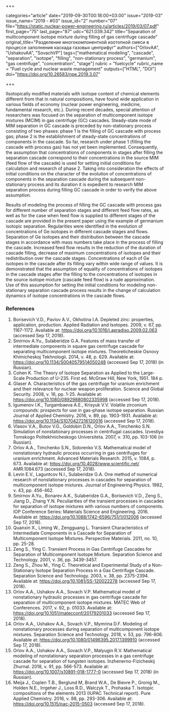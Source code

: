 +++

categories="article"
date="2019-09-30T00:18:00+03:00"
issue="2019-03"
issue_name="2019 - #03"
issue_id="2"
number="07"
file="https://static.nuclear-power-engineering.ru/articles/2019/03/07.pdf"
first_page="75"
last_page="87"
udc="621.039.342"
title="Separation of multicomponent isotope mixture during filling of gas centrifuge cascade"
original_title="Разделение многокомпонентной изотопной смеси в процессе заполнения каскада газовых центрифуг"
authors=["OrlovАА", "UshakovAA", "SovachVP"]
tags=["mathematical modeling", "cascade", "separation", "isotope", "filling", "non-stationary process", "germanium", "gas centrifuge", "concentration", "stage"]
rubric = "fuelcycle"
rubric_name = "Fuel cycle and nuclear waste management"
outputs=["HTML", "DOI"]
doi="https://doi.org/10.26583/npe.2019.3.07"

+++

IIsotopically modified materials with isotope content of chemical elements different from that in natural compositions, have found wide application in various fields of economy (nuclear power engineering, medicine, fundamental research, etc.). During recent decades, special attention of researchers was focused on the separation of multicomponent isotope mixtures (MCIM) in gas centrifuge (GC) cascades. Steady-state mode of MIM separation in GC cascade is preceded by non-stationary process consisting of two phases: phase 1 is the filling of GC cascade with process gas; phase 2 is the establishment of steady-state concentrations of components in the cascade. So far, research under phase 1 (filling the cascade with process gas) has not yet been implemented. Consequently, the assumption that concentrations of components in stages after filling the separation cascade correspond to their concentrations in the source MIM (feed flow of the cascade) is used for setting initial conditions for calculation and research of phase 2. Taking into consideration the effects of initial conditions on the character of the evolution of concentrations of components in the separation cascade during the subsequent non-stationary process and its duration it is expedient to research MIM separation process during filling GC cascade in order to verify the above assumption.

Results of modeling the process of filling the GC cascade with process gas for different number of separation stages and different feed flow rates, as well as for the case when feed flow is supplied to different stages of the cascade are provided in the present paper using the example of germanium isotopic separation. Regularities were identified in the evolution of concentrations of Ge isotopes in different cascade stages and flows. Separation of Ge isotopes and their distribution between the cascade stages in accordance with mass numbers take place in the process of filling the cascade. Increased feed flow results in the reduction of the duration of cascade filling, decrease of maximum concentrations of isotopes and their redistribution over the cascade stages. Concentrations of each of Ge isotopes in the cascade after its filling vary within wide range of values. It is demonstrated that the assumption of equality of concentrations of isotopes in the cascade stages after the filling to the concentrations of isotopes in the source isotope mixture (cascade feed flow) is a rude approximation. Use of this assumption for setting the initial conditions for modeling non-stationary separation cascade process results in the change of calculation dynamics of isotope concentrations in the cascade flows.

### References

1. Borisevich V.D., Pavlov A.V., Okhotina I.A. Depleted zinc: properties, application, production. Applied Radiation and Isotopes. 2009, v. 67, pp. 1167-1172. Available at: https://doi.org/10.1016/j.apradiso.2009.02.063 (accessed Sep 17, 2018).
2. Smirnov A.Yu., Sulaberidze G.A. Features of mass transfer of intermediate components in square gas centrifuge cascade for separating multicomponent isotope mixtures. Theoreticheskie Osnovy Khimicheskoj Tekhnologii. 2014, v. 48, p. 629. Available at: https://doi.org/10.1134/S0040579514050248 (accessed Sep 17, 2018) (in Russian).
3. Cohen K. The Theory of Isotope Separation as Applied to the Large-Scale Production of U-235. First ed. McGraw Hill, New York, 1951. 184 p.
4. Glaser A. Characteristics of the gas centrifuge for uranium enrichment and their relevance for nuclear weapon proliferation. Science and Global Security. 2008, v. 16, pp. 1-25. Available at: https://doi.org/10.1080/08929880802335998 (accessed Sep 17, 2018).
5. Igumenov I.K., Turgambaeva A.E., Krisyuk V.V. Volatile zirconium compounds: prospects for use in gas-phase isotope separation. Russian Journal of Applied Chemistry. 2016, v. 89, pp. 1903-1931. Available at: https://doi.org/10.1134/S1070427216120016 (accessed Sep 17, 2018).
6. Vlasov V.A., Butov V.G., Goldobin D.N., Orlov A.A., Timchenko S.N. Simulation of nonstationary processes in centrifugal cascades. Izvestiya Tomskogo Politekhnicheskogo Universiteta. 2007, v. 310, pp. 103-106 (in Russian).
7. Orlov A.A., Timchenko S.N., Sidorenko V.S. Mathematical model of nonstationary hydraulic process occurring in gas centrifuges for uranium enrichment. Advanced Materials Research. 2015, v. 1084, p. 673. Available at: https://doi.org/10.4028/www.scientific.net/ AMR.1084.673 (accessed Sep 17, 2018).
8. Levin E.V., Laguntcov N.I., Sulaberidze G.A. One method of numerical research of nonstationary processes in cascades for separation of multicomponent isotope mixtures. Journal of Engineering Physics. 1982, v. 43, pp. 456-462.
9. Smirnov A.Yu., Bonarev A.K., Sulaberidze G.A., Borisevich V.D., Zeng S., Jiang D., Zhang Y.N. Peculiarities of the transient processes in cascades for separation of isotope mixtures with various numbers of components. IOP Conference Series: Materials Science and Engineering. 2016. Available at: https://doi.org/10.1088/1742-6596/751/1/012006 (accessed Sep 17, 2018).
10. Quanxin X., Liming W., Zengguang L. Transient Characteristics of Intermediate Components in a Cascade for Separation of Multicomponent Isotope Mixtures. Perspective Materials. 2011, no. 10, pp. 25-28.
11. Zeng S., Ying C. Transient Process in Gas Centrifuge Cascades for Separation of Multicomponent Isotope Mixture. Separation Science and Technology. 2001, v. 36, pp. 3439-3457.
12. Zeng S., Zhou M., Ying C. Theoretical and Experimental Study of a Non-Stationary Isotope Separation Process in a Gas Centrifuge Cascade. Separation Science and Technology. 2003, v. 38, pp. 2375-2394. Available at: https://doi.org/10.1081/SS-120022278 (accessed Sep 17, 2018).
13. Orlov A.A., Ushakov A.A., Sovach V.P. Mathematical model of nonstationary hydraulic processes in gas centrifuge cascade for separation of multicomponent isotope mixtures. MATEC Web of Conferences. 2017, v. 92, p. 01033. Available at: https://doi.org/10.1051/matecconf/20179201033 (accessed Sep 17, 2018).
14. Orlov A.A., Ushakov A.A., Sovach V.P., Mymrina D.F. Modeling of nonstationary processes during separation of multicomponent isotope mixtures. Separation Science and Technology. 2018, v. 53, pp. 796-806. Available at: https://doi.org/10.1080/01496395.2017.1399910 (accessed Sep 17, 2018).
15. Orlov A.A., Ushakov A.A., Sovach V.P., Malyugin R.V. Mathematical modeling of nonstationary separation processes in a gas centrifuge cascade for separation of tungsten isotopes. Inzhenerno-Fizicheskij Zhurnal. 2018, v. 91, pp. 566-573. Available at: https://doi.org/10.1007/s10891-018-1777-0 (accessed Sep 17, 2018) (in Russian).
16. Meija J., Coplen T.B., Berglund M, Brand W.A., De Bievre P., Gronig M., Holden N.E., Irrgeher J., Loss R.D., Walczyk T., Prohaska T. Isotopic compositions of the elements 2013 (IUPAC Technical report). Pure Applied Chemistry. 2016, v. 88, pp. 293-306. Available at: https://doi.org/10.1515/pac-2015-0503 (accessed Sep 17, 2018).